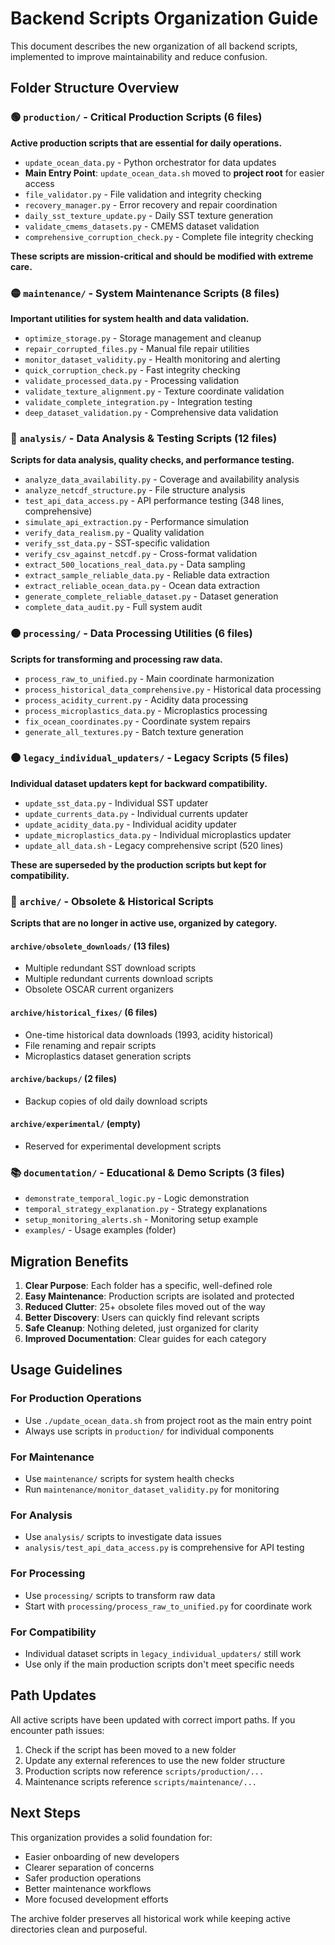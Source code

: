 # Backend Scripts Organization Guide

This document describes the new organization of all backend scripts, implemented to improve maintainability and reduce confusion.

## Folder Structure Overview

### 🟢 `production/` - Critical Production Scripts (6 files)
**Active production scripts that are essential for daily operations.**

- `update_ocean_data.py` - Python orchestrator for data updates
- **Main Entry Point**: `update_ocean_data.sh` moved to **project root** for easier access
- `file_validator.py` - File validation and integrity checking
- `recovery_manager.py` - Error recovery and repair coordination
- `daily_sst_texture_update.py` - Daily SST texture generation
- `validate_cmems_datasets.py` - CMEMS dataset validation
- `comprehensive_corruption_check.py` - Complete file integrity checking

**These scripts are mission-critical and should be modified with extreme care.**

### 🟡 `maintenance/` - System Maintenance Scripts (8 files)
**Important utilities for system health and data validation.**

- `optimize_storage.py` - Storage management and cleanup
- `repair_corrupted_files.py` - Manual file repair utilities
- `monitor_dataset_validity.py` - Health monitoring and alerting
- `quick_corruption_check.py` - Fast integrity checking
- `validate_processed_data.py` - Processing validation
- `validate_texture_alignment.py` - Texture coordinate validation
- `validate_complete_integration.py` - Integration testing
- `deep_dataset_validation.py` - Comprehensive data validation

### 🔵 `analysis/` - Data Analysis & Testing Scripts (12 files)
**Scripts for data analysis, quality checks, and performance testing.**

- `analyze_data_availability.py` - Coverage and availability analysis
- `analyze_netcdf_structure.py` - File structure analysis
- `test_api_data_access.py` - API performance testing (348 lines, comprehensive)
- `simulate_api_extraction.py` - Performance simulation
- `verify_data_realism.py` - Quality validation
- `verify_sst_data.py` - SST-specific validation
- `verify_csv_against_netcdf.py` - Cross-format validation
- `extract_500_locations_real_data.py` - Data sampling
- `extract_sample_reliable_data.py` - Reliable data extraction
- `extract_reliable_ocean_data.py` - Ocean data extraction
- `generate_complete_reliable_dataset.py` - Dataset generation
- `complete_data_audit.py` - Full system audit

### 🟠 `processing/` - Data Processing Utilities (6 files)
**Scripts for transforming and processing raw data.**

- `process_raw_to_unified.py` - Main coordinate harmonization
- `process_historical_data_comprehensive.py` - Historical data processing
- `process_acidity_current.py` - Acidity data processing
- `process_microplastics_data.py` - Microplastics processing
- `fix_ocean_coordinates.py` - Coordinate system repairs
- `generate_all_textures.py` - Batch texture generation

### 🟤 `legacy_individual_updaters/` - Legacy Scripts (5 files)
**Individual dataset updaters kept for backward compatibility.**

- `update_sst_data.py` - Individual SST updater
- `update_currents_data.py` - Individual currents updater
- `update_acidity_data.py` - Individual acidity updater
- `update_microplastics_data.py` - Individual microplastics updater
- `update_all_data.sh` - Legacy comprehensive script (520 lines)

**These are superseded by the production scripts but kept for compatibility.**

### 🔴 `archive/` - Obsolete & Historical Scripts
**Scripts that are no longer in active use, organized by category.**

#### `archive/obsolete_downloads/` (13 files)
- Multiple redundant SST download scripts
- Multiple redundant currents download scripts
- Obsolete OSCAR current organizers

#### `archive/historical_fixes/` (6 files)
- One-time historical data downloads (1993, acidity historical)
- File renaming and repair scripts
- Microplastics dataset generation scripts

#### `archive/backups/` (2 files)
- Backup copies of old daily download scripts

#### `archive/experimental/` (empty)
- Reserved for experimental development scripts

### 📚 `documentation/` - Educational & Demo Scripts (3 files)
- `demonstrate_temporal_logic.py` - Logic demonstration
- `temporal_strategy_explanation.py` - Strategy explanations
- `setup_monitoring_alerts.sh` - Monitoring setup example
- `examples/` - Usage examples (folder)

## Migration Benefits

1. **Clear Purpose**: Each folder has a specific, well-defined role
2. **Easy Maintenance**: Production scripts are isolated and protected
3. **Reduced Clutter**: 25+ obsolete files moved out of the way
4. **Better Discovery**: Users can quickly find relevant scripts
5. **Safe Cleanup**: Nothing deleted, just organized for clarity
6. **Improved Documentation**: Clear guides for each category

## Usage Guidelines

### For Production Operations
- Use `./update_ocean_data.sh` from project root as the main entry point
- Always use scripts in `production/` for individual components

### For Maintenance
- Use `maintenance/` scripts for system health checks
- Run `maintenance/monitor_dataset_validity.py` for monitoring

### For Analysis
- Use `analysis/` scripts to investigate data issues
- `analysis/test_api_data_access.py` is comprehensive for API testing

### For Processing
- Use `processing/` scripts to transform raw data
- Start with `processing/process_raw_to_unified.py` for coordinate work

### For Compatibility
- Individual dataset scripts in `legacy_individual_updaters/` still work
- Use only if the main production scripts don't meet specific needs

## Path Updates

All active scripts have been updated with correct import paths. If you encounter path issues:

1. Check if the script has been moved to a new folder
2. Update any external references to use the new folder structure
3. Production scripts now reference `scripts/production/...`
4. Maintenance scripts reference `scripts/maintenance/...`

## Next Steps

This organization provides a solid foundation for:
- Easier onboarding of new developers
- Clearer separation of concerns
- Safer production operations
- Better maintenance workflows
- More focused development efforts

The archive folder preserves all historical work while keeping active directories clean and purposeful.